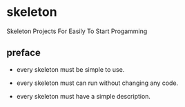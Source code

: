 # skeleton

Skeleton Projects For Easily To Start Progamming

## preface

- every skeleton must be simple to use.

- every skeleton must can run without changing any code.

- every skeleton must have a simple description.